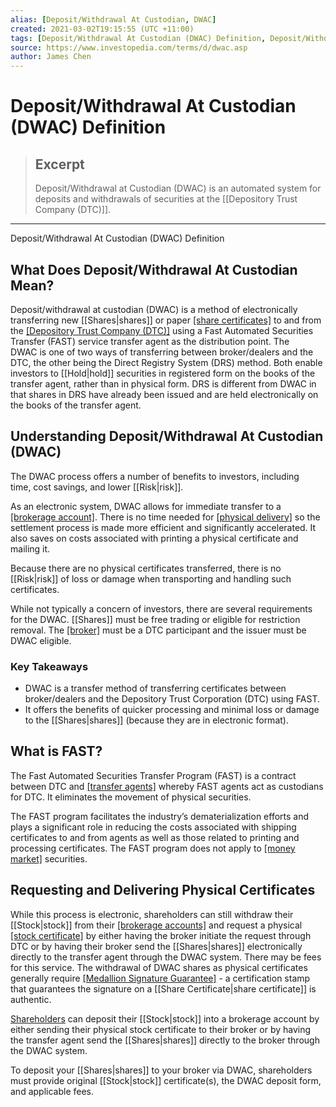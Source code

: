 ```yaml
---
alias: [Deposit/Withdrawal At Custodian, DWAC]
created: 2021-03-02T19:15:55 (UTC +11:00)
tags: [Deposit/Withdrawal At Custodian (DWAC) Definition, Deposit/Withdrawal At Custodian (DWAC) Definition]
source: https://www.investopedia.com/terms/d/dwac.asp
author: James Chen
---
```


# Deposit/Withdrawal At Custodian (DWAC) Definition

> ## Excerpt
> Deposit/Withdrawal at Custodian (DWAC) is an automated system for deposits and withdrawals of securities at the [[Depository Trust Company (DTC)]].

---

Deposit/Withdrawal At Custodian (DWAC) Definition
## What Does Deposit/Withdrawal At Custodian Mean?

Deposit/withdrawal at custodian (DWAC) is a method of electronically transferring new [[Shares|shares]] or paper [[share certificates]](https://www.investopedia.com/terms/s/share-certificate.asp) to and from the [[Depository Trust Company (DTC)]](https://www.investopedia.com/terms/d/dtc.asp) using a Fast Automated Securities Transfer (FAST) service transfer agent as the distribution point. The DWAC is one of two ways of transferring between broker/dealers and the DTC, the other being the Direct Registry System (DRS) method. Both enable investors to [[Hold|hold]] securities in registered form on the books of the transfer agent, rather than in physical form. DRS is different from DWAC in that shares in DRS have already been issued and are held electronically on the books of the transfer agent.

## Understanding Deposit/Withdrawal At Custodian (DWAC)

The DWAC process offers a number of benefits to investors, including time, cost savings, and lower [[Risk|risk]].

As an electronic system, DWAC allows for immediate transfer to a [[brokerage account]](https://www.investopedia.com/terms/b/brokerageaccount.asp). There is no time needed for [[physical delivery]](https://www.investopedia.com/terms/p/physicaldelivery.asp) so the settlement process is made more efficient and significantly accelerated. It also saves on costs associated with printing a physical certificate and mailing it.

Because there are no physical certificates transferred, there is no [[Risk|risk]] of loss or damage when transporting and handling such certificates.

While not typically a concern of investors, there are several requirements for the DWAC. [[Shares]] must be free trading or eligible for restriction removal. The [[broker]](https://www.investopedia.com/terms/b/broker.asp) must be a DTC participant and the issuer must be DWAC eligible.

### Key Takeaways

-   DWAC is a transfer method of transferring certificates between broker/dealers and the Depository Trust Corporation (DTC) using FAST.
-   It offers the benefits of quicker processing and minimal loss or damage to the [[Shares|shares]] (because they are in electronic format).

## What is FAST?

The Fast Automated Securities Transfer Program (FAST) is a contract between DTC and [[transfer agents]](https://www.investopedia.com/terms/t/transferagent.asp) whereby FAST agents act as custodians for DTC. It eliminates the movement of physical securities.

The FAST program facilitates the industry’s dematerialization efforts and plays a significant role in reducing the costs associated with shipping certificates to and from agents as well as those related to printing and processing certificates. The FAST program does not apply to [[money market]](https://www.investopedia.com/terms/m/moneymarket.asp) securities.

## Requesting and Delivering Physical Certificates

While this process is electronic, shareholders can still withdraw their [[Stock|stock]] from their [[brokerage accounts]](https://www.investopedia.com/terms/b/brokerageaccount.asp) and request a physical [[stock certificate]](https://www.investopedia.com/terms/s/stockcertificate.asp) by either having the broker initiate the request through DTC or by having their broker send the [[Shares|shares]] electronically directly to the transfer agent through the DWAC system. There may be fees for this service. The withdrawal of DWAC shares as physical certificates generally require [[Medallion Signature Guarantee]](https://www.investopedia.com/terms/m/medallionsignatureguarantee.asp) - a certification stamp that guarantees the signature on a [[Share Certificate|share certificate]] is authentic.

[Shareholders](https://www.investopedia.com/terms/s/shareholder.asp) can deposit their [[Stock|stock]] into a brokerage account by either sending their physical stock certificate to their broker or by having the transfer agent send the [[Shares|shares]] directly to the broker through the DWAC system.

To deposit your [[Shares|shares]] to your broker via DWAC, shareholders must provide original [[Stock|stock]] certificate(s), the DWAC deposit form, and applicable fees.
